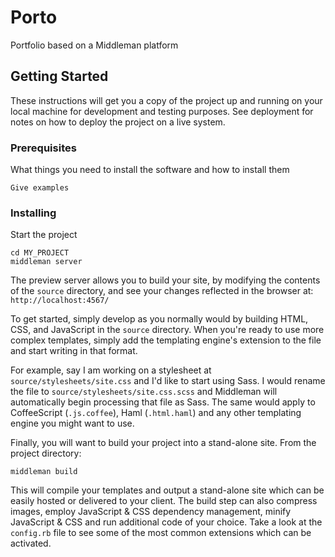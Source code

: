 # Porto

Portfolio based on a Middleman platform

## Getting Started

These instructions will get you a copy of the project up and running on your local machine for development and testing purposes. See deployment for notes on how to deploy the project on a live system.

### Prerequisites

What things you need to install the software and how to install them

```
Give examples
```

### Installing

Start the project
```
cd MY_PROJECT
middleman server
```

The preview server allows you to build your site, by modifying the contents of the `source` directory, and see your changes reflected in the browser at: `http://localhost:4567/`

To get started, simply develop as you normally would by building HTML, CSS, and JavaScript in the `source` directory. When you're ready to use more complex templates, simply add the templating engine's extension to the file and start writing in that format.

For example, say I am working on a stylesheet at `source/stylesheets/site.css` and I'd like to start using Sass. I would rename the file to `source/stylesheets/site.css.scss` and Middleman will automatically begin processing that file as Sass. The same would apply to CoffeeScript (`.js.coffee`), Haml (`.html.haml`) and any other templating engine you might want to use.

Finally, you will want to build your project into a stand-alone site. From the project directory:

```
middleman build
```

This will compile your templates and output a stand-alone site which can be easily hosted or delivered to your client. The build step can also compress images, employ JavaScript & CSS dependency management, minify JavaScript & CSS and run additional code of your choice. Take a look at the `config.rb` file to see some of the most common extensions which can be activated.
```
